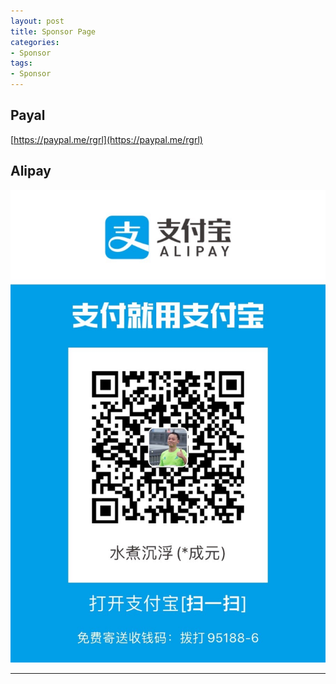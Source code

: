 ```yaml
---
layout: post
title: Sponsor Page
categories:
- Sponsor
tags:
- Sponsor
---
```


     
	 
## Payal
[https://paypal.me/rgrl](https://paypal.me/rgrl)
## Alipay

![](/media/pic/alipay_collect.jpg)

----
